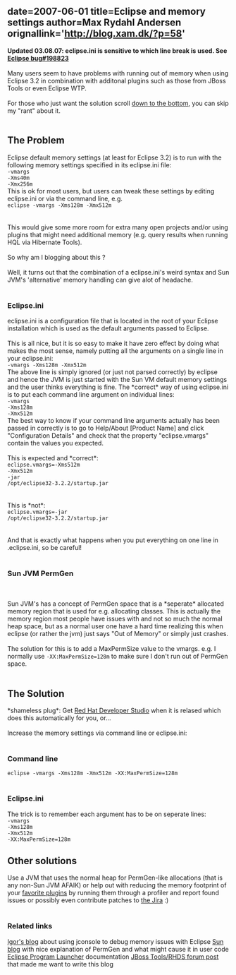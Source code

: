 date=2007-06-01
title=Eclipse and memory settings
author=Max Rydahl Andersen
orignallink='http://blog.xam.dk/?p=58'
---
<div>
<b>Updated 03.08.07: eclipse.ini is sensitive to which line break is used. See <a href="https://bugs.eclipse.org/bugs/show_bug.cgi?id=198823">Eclipse bug#198823</a></b>
<br><br>
Many users seem to have problems with running out of memory when using Eclipse 3.2 in combination with additonal plugins such as those from JBoss Tools or even Eclipse WTP.
<br><br>
For those who just want the solution scroll <a href="#solution">down to the bottom</a>, you can skip my "rant" about it.
<br><br><h2>The Problem</h2>
Eclipse default memory settings (at least for Eclipse 3.2) is to run with the following memory settings specified in its eclipse.ini file:
<code>
-vmargs
-Xms40m
-Xmx256m
</code>
This is ok for most users, but users can tweak these settings by editing eclipse.ini or via the command line, e.g.
<code>
eclipse -vmargs -Xms128m -Xmx512m
</code>
<br><br>
This would give some more room for extra many open projects and/or using plugins that might need additional memory (e.g. query results when running HQL via Hibernate Tools).
<br><br>
So why am I blogging about this ?
<br><br>
Well, it turns out that the combination of a eclipse.ini's weird syntax and Sun JVM's 'alternative' memory handling can give alot of headache.
<br><br><h3>Eclipse.ini</h3>
eclipse.ini is a configuration file that is located in the root of your Eclipse installation which is used as the default arguments passed to Eclipse.
<br><br>
This is all nice, but it is so easy to make it have zero effect by doing what makes the most sense, namely putting all the arguments on a single line in your eclipse.ini:
<code>
-vmargs -Xms128m -Xmx512m
</code>
The above line is simply ignored (or just not parsed correctly) by eclipse and hence the JVM is just started with the Sun VM default memory settings and the user thinks everything is fine.
The *correct* way of using eclipse.ini is to put each command line argument on individual lines:
<code>
-vmargs 
-Xms128m 
-Xmx512m 
</code>
The best way to know if your command line arguments actually has been passed in correctly is to go to Help/About [Product Name] and click "Configuration Details" and check that the property "eclipse.vmargs" contain the values you expected.
<br><br>
This is expected and *correct*:
<code>
eclipse.vmargs=-Xms512m
-Xmx512m
-jar
/opt/eclipse32-3.2.2/startup.jar
</code>
<br><br>
This is *not*:
<code>
eclipse.vmargs=-jar
/opt/eclipse32-3.2.2/startup.jar
</code>
<br><br>
And that is exactly what happens when you put everything on one line in .eclipse.ini, so be careful!
<br><br><h3>Sun JVM PermGen</h3>
<br><br>
Sun JVM's has a concept of PermGen space that is a *seperate* allocated memory region that is used for e.g. allocating classes. This is actually the memory region most people have issues with and not so much the normal heap space, but as a normal user one have a hard time realizing this when eclipse (or rather the jvm) just says "Out of Memory" or simply just crashes.
<br><br>
The solution for this is to add a MaxPermSize value to the vmargs. e.g. I normally use <code>-XX:MaxPermSize=128m</code> to make sure I don't run out of PermGen space.
<br><br><h2 id="solution">The Solution</h2>
*shameless plug*: Get <a href="http://www.redhat.com/developers/rhds/index.html">Red Hat Developer Studio</a> when it is relased which does this automatically for you, or...
<br><br>
Increase the memory settings via command line or eclipse.ini:
<br><br><h3>Command line</h3>
<code>eclipse -vmargs -Xms128m -Xmx512m -XX:MaxPermSize=128m</code>
<br><br><h3>Eclipse.ini</h3>
The trick is to remember each argument has to be on seperate lines:
<code>
-vmargs 
-Xms128m 
-Xmx512m 
-XX:MaxPermSize=128m
</code>
<h2>Other solutions</h2>
Use a JVM that uses the normal heap for PermGen-like allocations (that is any non-Sun JVM AFAIK)
or help out with reducing the memory footprint of your <a href="http://jboss.org/tools">favorite plugins</a> by running them through a profiler and report found issues or possibly even contribute patches to <a href="http://jira.jboss.org/jira/browse/JBIDE">the Jira</a> :)
<br><br><h3>Related links</h3>
<a href="http://blog.exadel.com/?p=9">Igor's blog</a> about using jconsole to debug memory issues with Eclipse
<a href="http://blogs.sun.com/fkieviet/entry/classloader_leaks_the_dreaded_java">Sun blog</a> with nice explanation of PermGen and what might cause it in user code
<a href="http://www.eclipse.org/swt/launcher.html">Eclipse Program Launcher</a> documentation
<a href="http://www.jboss.com/index.html?module=bb&amp;op=viewtopic&amp;t=109796&amp;postdays=0&amp;postorder=as">JBoss Tools/RHDS forum post</a> that made me want to write this blog<b></b>
</div>
